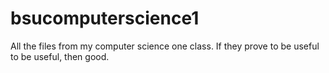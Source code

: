 # bsucomputerscience1
All the files from my computer science one class. If they prove to be useful to be useful, then good.

